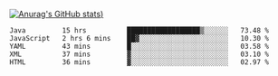 [![Anurag's GitHub stats](https://github-readme-stats.vercel.app/api?username=Old-Camel&show_icons=true&theme=dark))](https://github.com/anuraghazra/github-readme-stats)
<!--START_SECTION:waka-->
```text
Java         15 hrs          ██████████████████▒░░░░░░   73.48 % 
JavaScript   2 hrs 6 mins    ██▓░░░░░░░░░░░░░░░░░░░░░░   10.30 % 
YAML         43 mins         █░░░░░░░░░░░░░░░░░░░░░░░░   03.58 % 
XML          37 mins         ▓░░░░░░░░░░░░░░░░░░░░░░░░   03.10 % 
HTML         36 mins         ▓░░░░░░░░░░░░░░░░░░░░░░░░   02.97 % 
```
<!--END_SECTION:waka-->


